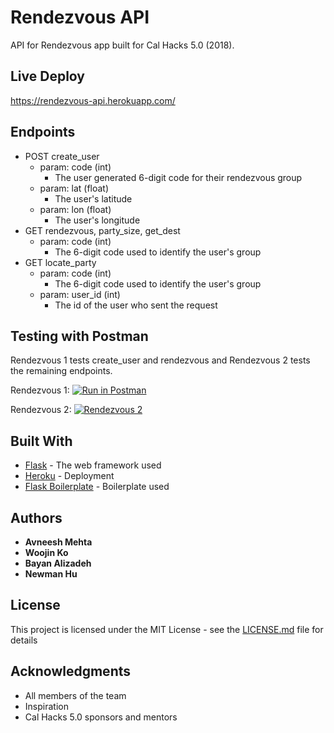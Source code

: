# Rendezvous API

API for Rendezvous app built for Cal Hacks 5.0 (2018).

## Live Deploy

https://rendezvous-api.herokuapp.com/

## Endpoints

* POST create_user
  * param: code (int)
    * The user generated 6-digit code for their rendezvous group
  * param: lat (float)
    * The user's latitude
  * param: lon (float)
    * The user's longitude
* GET rendezvous, party_size, get_dest
  * param: code (int)
    * The 6-digit code used to identify the user's group
* GET locate_party
  * param: code (int)
    * The 6-digit code used to identify the user's group
  * param: user_id (int)
    * The id of the user who sent the request

## Testing with Postman

Rendezvous 1 tests create_user and rendezvous and Rendezvous 2 tests the remaining endpoints.

Rendezvous 1:
[![Run in Postman](https://run.pstmn.io/button.svg)](https://app.getpostman.com/run-collection/56c200022930b337b6b9)

Rendezvous 2:
[![Rendezvous 2](https://run.pstmn.io/button.svg)](https://app.getpostman.com/run-collection/dbbf472e9a17d0e46eb9)

## Built With

* [Flask](http://www.dropwizard.io/1.0.2/docs/) - The web framework used
* [Heroku](http://flask.pocoo.org/) - Deployment
* [Flask Boilerplate](https://github.com/tko22/flask-boilerplate) - Boilerplate used

## Authors

* **Avneesh Mehta**
* **Woojin Ko**
* **Bayan Alizadeh**
* **Newman Hu**

## License

This project is licensed under the MIT License - see the [LICENSE.md](LICENSE.md) file for details

## Acknowledgments

* All members of the team
* Inspiration
* Cal Hacks 5.0 sponsors and mentors
